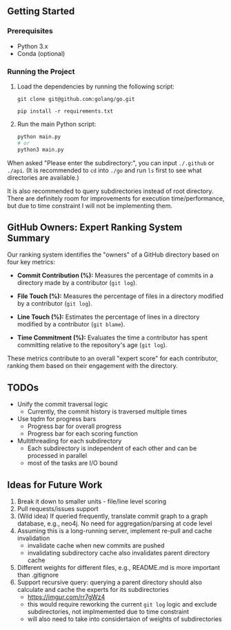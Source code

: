 ## Getting Started

### Prerequisites

- Python 3.x
- Conda (optional)

### Running the Project

1. Load the dependencies by running the following script:

   ```
   git clone git@github.com:golang/go.git
   ```

   ```
   pip install -r requirements.txt
   ```

2. Run the main Python script:
   ```bash
   python main.py
   # or
   python3 main.py
   ```

When asked "Please enter the subdirectory:", you can input `./.github` or `./api`. (It is recommended to `cd` into `./go` and run `ls` first to see what directories are available.)

It is also recommended to query subdirectories instead of root directory. There are definitely room for improvements for execution time/performance, but due to time constraint I will not be implementing them.

## GitHub Owners: Expert Ranking System Summary

Our ranking system identifies the "owners" of a GitHub directory based on four key metrics:

- **Commit Contribution (%):** Measures the percentage of commits in a directory made by a contributor (`git log`).

- **File Touch (%):** Measures the percentage of files in a directory modified by a contributor (`git log`).

- **Line Touch (%):** Estimates the percentage of lines in a directory modified by a contributor (`git blame`).

- **Time Commitment (%):** Evaluates the time a contributor has spent committing relative to the repository's age (`git log`).

These metrics contribute to an overall "expert score" for each contributor, ranking them based on their engagement with the directory.

## TODOs

- Unify the commit traversal logic
  - Currently, the commit history is traversed multiple times
- Use tqdm for progress bars
  - Progress bar for overall progress
  - Progress bar for each scoring function
- Multithreading for each subdirectory
  - Each subdirectory is independent of each other and can be processed in parallel
  - most of the tasks are I/O bound

## Ideas for Future Work

1. Break it down to smaller units - file/line level scoring
2. Pull requests/issues support
3. (Wild idea) If queried frequently, translate commit graph to a graph database, e.g., neo4j. No need for aggregation/parsing at code level
4. Assuming this is a long-running server, implement re-pull and cache invalidation
   - invalidate cache when new commits are pushed
   - invalidating subdirectory cache also invalidates parent directory cache
5. Different weights for different files, e.g., README.md is more important than .gitignore
6. Support recursive query: querying a parent directory should also calculate and cache the experts for its subdirectories
   - https://imgur.com/rr7gWz4
   - this would require reworking the current `git log` logic and exclude subdirectories, not implmemented due to time constraint
   - will also need to take into considertaion of weights of subdirectories
